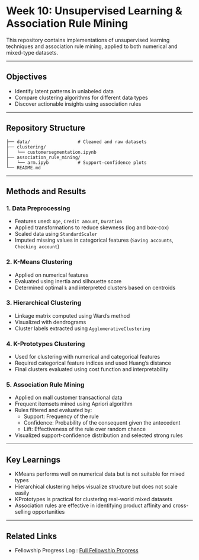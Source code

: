 
# Week 10: Unsupervised Learning & Association Rule Mining

This repository contains implementations of unsupervised learning techniques and association rule mining, applied to both numerical and mixed-type datasets.

---

## Objectives

- Identify latent patterns in unlabeled data
- Compare clustering algorithms for different data types
- Discover actionable insights using association rules

---

## Repository Structure

```
├── data/                  # Cleaned and raw datasets
├── clustering/
│   └── customersegmentation.ipynb      
├── association_rule_mining/
│   └── arm.ipyb           # Support-confidence plots
└── README.md
```

---

## Methods and Results

### 1. Data Preprocessing
- Features used: `Age`, `Credit amount`, `Duration`
- Applied transformations to reduce skewness (log and box-cox)
- Scaled data using `StandardScaler`
- Imputed missing values in categorical features (`Saving accounts`, `Checking account`)

### 2. K-Means Clustering
- Applied on numerical features
- Evaluated using inertia and silhouette score
- Determined optimal `k` and interpreted clusters based on centroids

### 3. Hierarchical Clustering
- Linkage matrix computed using Ward’s method
- Visualized with dendrograms
- Cluster labels extracted using `AgglomerativeClustering`

### 4. K-Prototypes Clustering
- Used for clustering with numerical and categorical features
- Required categorical feature indices and used Huang’s distance
- Final clusters evaluated using cost function and interpretability

### 5. Association Rule Mining
- Applied on mall customer transactional data
- Frequent itemsets mined using Apriori algorithm
- Rules filtered and evaluated by:
  - Support: Frequency of the rule
  - Confidence: Probability of the consequent given the antecedent
  - Lift: Effectiveness of the rule over random chance
- Visualized support-confidence distribution and selected strong rules

---

## Key Learnings

- KMeans performs well on numerical data but is not suitable for mixed types
- Hierarchical clustering helps visualize structure but does not scale easily
- KPrototypes is practical for clustering real-world mixed datasets
- Association rules are effective in identifying product affinity and cross-selling opportunities

---

## Related Links

- Fellowship Progress Log : [Full Fellowship Progress](https://github.com/KushalRegmi61/AI_Fellowship_FuseMachines)



